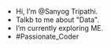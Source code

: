 -  Hi, I’m @Sanyog Tripathi.
-  Talkb to me about "Data".
-  I’m currently exploring ME.
-  #Passionate_Coder
<!---
Sanyog29/Sanyog29 is a ✨ special ✨ repository because its `README.md` (this file) appears on your GitHub profile.
You can click the Preview link to take a look at your changes.
--->
